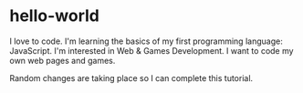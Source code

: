 # hello-world
I love to code. I'm learning the basics of my first programming language: JavaScript. I'm interested in Web &amp; Games Development. I want to code my own web pages and games.

Random changes are taking place so I can complete this tutorial.
